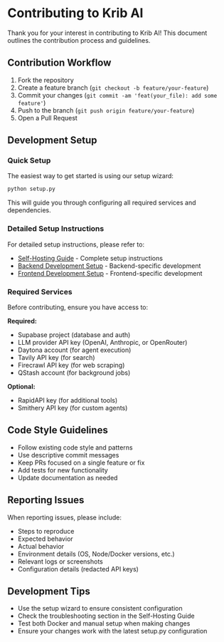 # Contributing to Krib AI

Thank you for your interest in contributing to Krib AI! This document outlines the contribution process and guidelines.

## Contribution Workflow

1. Fork the repository
2. Create a feature branch (`git checkout -b feature/your-feature`)
3. Commit your changes (`git commit -am 'feat(your_file): add some feature'`)
4. Push to the branch (`git push origin feature/your-feature`)
5. Open a Pull Request

## Development Setup

### Quick Setup

The easiest way to get started is using our setup wizard:

```bash
python setup.py
```

This will guide you through configuring all required services and dependencies.

### Detailed Setup Instructions

For detailed setup instructions, please refer to:

- [Self-Hosting Guide](docs/SELF-HOSTING.md) - Complete setup instructions
- [Backend Development Setup](backend/README.md) - Backend-specific development
- [Frontend Development Setup](frontend/README.md) - Frontend-specific development

### Required Services

Before contributing, ensure you have access to:

**Required:**

- Supabase project (database and auth)
- LLM provider API key (OpenAI, Anthropic, or OpenRouter)
- Daytona account (for agent execution)
- Tavily API key (for search)
- Firecrawl API key (for web scraping)
- QStash account (for background jobs)

**Optional:**

- RapidAPI key (for additional tools)
- Smithery API key (for custom agents)

## Code Style Guidelines

- Follow existing code style and patterns
- Use descriptive commit messages
- Keep PRs focused on a single feature or fix
- Add tests for new functionality
- Update documentation as needed

## Reporting Issues

When reporting issues, please include:

- Steps to reproduce
- Expected behavior
- Actual behavior
- Environment details (OS, Node/Docker versions, etc.)
- Relevant logs or screenshots
- Configuration details (redacted API keys)

## Development Tips

- Use the setup wizard to ensure consistent configuration
- Check the troubleshooting section in the Self-Hosting Guide
- Test both Docker and manual setup when making changes
- Ensure your changes work with the latest setup.py configuration
